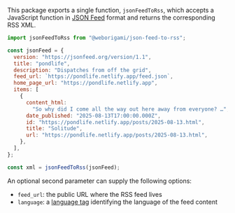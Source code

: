 This package exports a single function, `jsonFeedToRss`, which accepts a JavaScript function in [JSON Feed](https://www.jsonfeed.org/) format and returns the corresponding RSS XML.

```js
import jsonFeedToRss from "@weborigami/json-feed-to-rss";

const jsonFeed = {
  version: "https://jsonfeed.org/version/1.1",
  title: "pondlife",
  description: "Dispatches from off the grid",
  feed_url: `https://pondlife.netlify.app/feed.json`,
  home_page_url: "https://pondlife.netlify.app",
  items: [
    {
      content_html:
        "So why did I come all the way out here away from everyone? …",
      date_published: "2025-08-13T17:00:00.000Z",
      id: "https://pondlife.netlify.app/posts/2025-08-13.html",
      title: "Solitude",
      url: "https://pondlife.netlify.app/posts/2025-08-13.html",
    },
  ],
};

const xml = jsonFeedToRss(jsonFeed);
```

An optional second parameter can supply the following options:

- `feed_url`: the public URL where the RSS feed lives
- `language`: a [language tag](https://en.wikipedia.org/wiki/IETF_language_tag) identifying the language of the feed content
